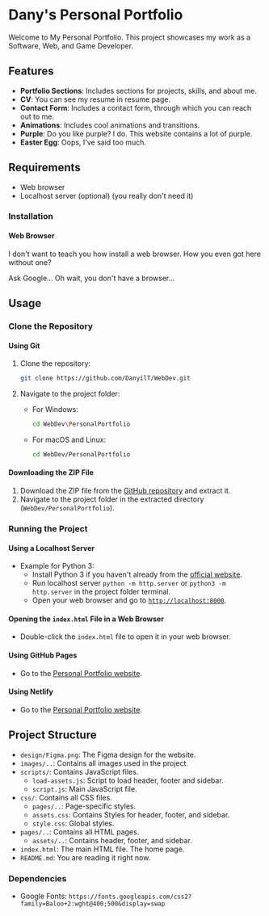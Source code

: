 # Dany's Personal Portfolio

Welcome to My Personal Portfolio. This project showcases my work as a Software, Web, and Game Developer.

## Features

- **Portfolio Sections**: Includes sections for projects, skills, and about me.
- **CV**: You can see my resume in resume page.
- **Contact Form**: Includes a contact form, through which you can reach out to me.
- **Animations**: Includes cool animations and transitions.
- **Purple**: Do you like purple? I do. This website contains a lot of purple.
- **Easter Egg**: Oops, I've said too much.

## Requirements

- Web browser
- Localhost server (optional) (you really don't need it)

### Installation

#### Web Browser

I don't want to teach you how install a web browser. How you even got here without one?

Ask Google... Oh wait, you don't have a browser...

## Usage

### Clone the Repository

#### Using Git

1. Clone the repository:
    ```sh
    git clone https://github.com/DanyilT/WebDev.git
    ```

2. Navigate to the project folder:
    - For Windows:
         ```sh
         cd WebDev\PersonalPortfolio
         ```
    - For macOS and Linux:
         ```sh
         cd WebDev/PersonalPortfolio
         ```

#### Downloading the ZIP File

1. Download the ZIP file from the [GitHub repository](https://github.com/DanyilT/WebDev.git) and extract it.
2. Navigate to the project folder in the extracted directory (`WebDev/PersonalPortfolio`).

### Running the Project

#### Using a Localhost Server

- Example for Python 3:
    - Install Python 3 if you haven't already from the [official website](https://www.python.org/).
    - Run localhost server `python -m http.server` or `python3 -m http.server` in the project folder terminal.
    - Open your web browser and go to [`http://localhost:8000`](http://localhost:8000).

#### Opening the `index.html` File in a Web Browser

- Double-click the `index.html` file to open it in your web browser.

#### Using GitHub Pages

- Go to the [Personal Portfolio website](https://danyilt.github.io/WebDev/PersonalPortfolio/).

#### Using Netlify

- Go to the [Personal Portfolio website](https://dany-portfolio.netlify.app/).

## Project Structure

- `design/Figma.png`: The Figma design for the website.
- `images/..`: Contains all images used in the project.
- `scripts/`: Contains JavaScript files.
    - `load-assets.js`: Script to load header, footer and sidebar.
    - `script.js`: Main JavaScript file.
- `css/`: Contains all CSS files.
    - `pages/..`: Page-specific styles.
    - `assets.css`: Contains Styles for header, footer, and sidebar.
    - `style.css`: Global styles.
- `pages/..`: Contains all HTML pages.
    - `assets/..`: Contains header, footer, and sidebar.
- `index.html`: The main HTML file. The home page.
- `README.md`: You are reading it right now.

### Dependencies

- Google Fonts: `https://fonts.googleapis.com/css2?family=Baloo+2:wght@400;500&display=swap`

